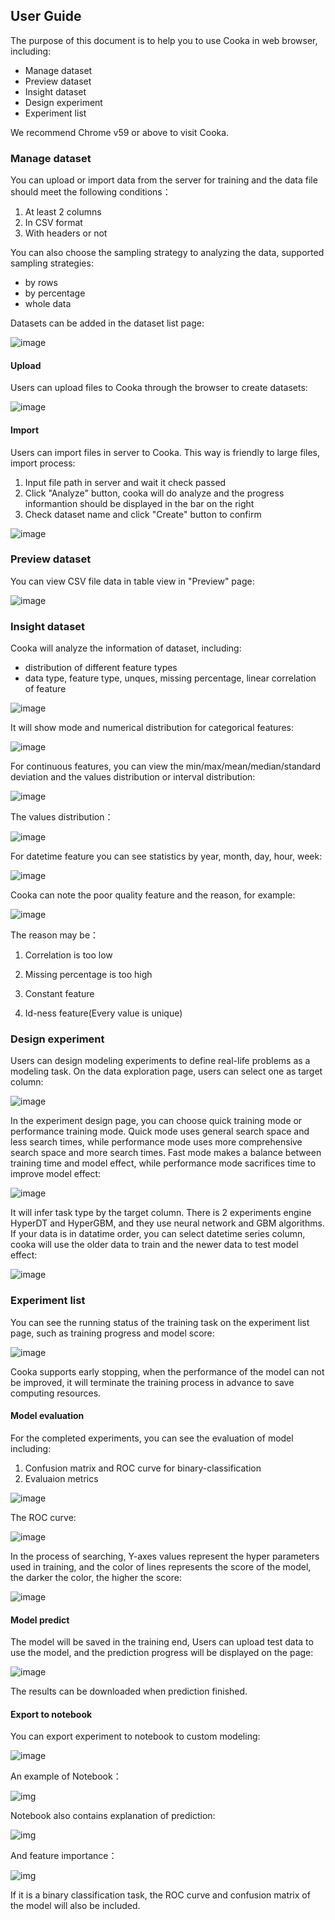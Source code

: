 ## User Guide

The purpose of this document is to help you to use Cooka in web browser, including:

- Manage dataset
- Preview dataset
- Insight dataset
- Design experiment
- Experiment list

We recommend Chrome v59 or above to visit Cooka.

### Manage dataset 

You can upload or import data from the server for training and the data file should meet the following conditions：

1. At least 2 columns
2. In CSV format
3. With headers or not

You can also choose the sampling strategy to  analyzing the data, supported sampling strategies:

- by rows
- by percentage
- whole data

Datasets can be added in the dataset list page:

![image](static/cooka_dataset_home.png)

#### Upload

Users can upload files to Cooka through the browser to create datasets:

![image](static/cooka_dataset_upload.png)

#### Import

Users can import files in server to Cooka. This way is friendly to large files, import process:

1. Input file path in server and wait it check passed
2. Click "Analyze" button, cooka will do analyze and the progress informantion should be displayed in the bar on the right
3. Check dataset name and click "Create" button to confirm 

![image](static/cooka_dataset_import.png)

### Preview dataset 

You can view CSV file data in table view in "Preview" page:

![image](static/cooka_dataset_preview.png)

### Insight dataset 

Cooka will analyze the information of dataset, including:
- distribution of different feature types
- data type, feature type, unques, missing percentage, linear correlation of feature

![image](static/cooka_dataset_insight.png)

It will show mode and numerical distribution for categorical features:

![image](static/cooka_dataset_categorical.png)

For continuous features, you can view the min/max/mean/median/standard deviation and the values distribution or interval distribution:

![image](static/cooka_dataset_continuous.png)

The values distribution：

![image](static/cooka_dataset_continuous_2.png)

For datetime feature you can see statistics by year, month, day, hour, week:

![image](static/cooka_dataset_datetime.png)  

 Cooka can note the poor quality feature and the reason, for example:

![image](static/cooka_dataset_missing.png)



The reason may be：

1. Correlation is too low

2. Missing percentage is too high

3. Constant feature

4. Id-ness feature(Every value is unique)

### Design experiment 

Users can design modeling experiments to define real-life problems as a modeling task. On the data exploration page, users can select one as target column:

![image](static/cooka_experiment_design.png)

In the experiment design page, you can choose quick training mode or performance training mode. Quick mode uses general search space and less search times, while performance mode uses more comprehensive search space and more search times.
Fast mode makes a balance between training time and model effect, while performance mode sacrifices time to improve model effect:

![image](static/cooka_experiment_design_1.png)

It will infer task type by the target column. There is 2 experiments engine HyperDT and HyperGBM, and they use neural network and GBM algorithms. If your data is in datatime order, you can select datetime series column, cooka will use the older data to train and the newer data to test model effect:

![image](static/cooka_experiment_design_2.png) 

### Experiment list

You can see the running status of the training task on the experiment list page, such as training progress and model score:

![image](static/cooka_experiment_list.png)

Cooka supports early stopping, when the performance of the model can not be improved, it will terminate the training process in advance to save computing resources.

#### Model evaluation

For the completed experiments, you can see the evaluation of model including:

1. Confusion matrix and ROC curve for binary-classification
2. Evaluaion metrics

![image](static/cooka_experiment_evaluation.png)



The ROC curve:

![image](static/cooka_experiment_roc.png)

 

In the process of searching, Y-axes values represent the hyper parameters used in training, and the color of lines represents the score of the model, the darker the color, the higher the score:

![image](static/cooka_experiment_optimaize.png)

 

  

#### Model predict

The model will be saved in the training end, Users can upload test data to use the model, and the prediction progress will be displayed on the page:

![image](static/cooka_experiment_predict.png) 

The results can be downloaded when prediction finished.



#### Export to notebook

You can export experiment to notebook to custom modeling:

![image](static/cooka_experiment_notebook_1.png)



An example of Notebook：

![img](static/cooka_experiment_notebook_2.png) 

Notebook also contains explanation of prediction:

![img](../../zh_CN/source/static/cooka_experiment_notebook_3.png) 

   And feature importance：

![img](../../zh_CN/source/static/cooka_experiment_notebook_4.png) 

If it is a binary classification task, the ROC curve and confusion matrix of the model will also be included.

 

 

